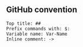 ## GitHub convention

```
Top title: ##
Prefix commands with: $:
Variable name: Var-Name
Inline comment: ->
```